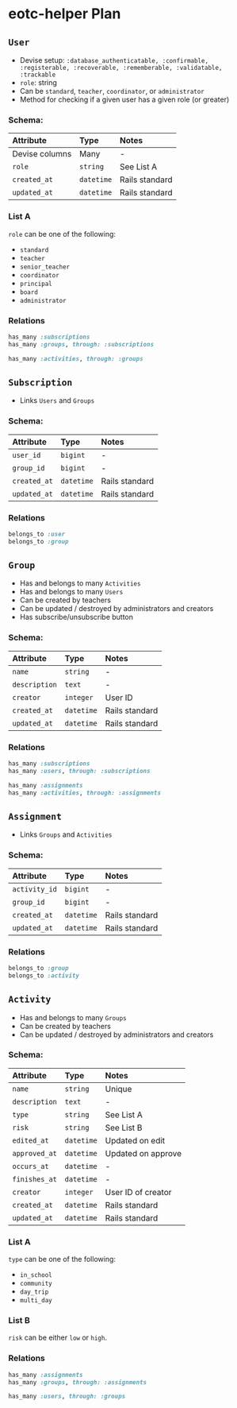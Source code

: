# eotc-helper Plan

## `User`

-   Devise setup: `:database_authenticatable, :confirmable, :registerable, :recoverable, :rememberable, :validatable, :trackable`
-   `role`: string
-   Can be `standard`, `teacher`, `coordinator`, or `administrator`
-   Method for checking if a given user has a given role (or greater)

### Schema:

| Attribute      | Type           | Notes          |
| :------------- | :------------- | :------------- |
| Devise columns | Many           | -              |
| `role`         | `string`       | See List A     |
| `created_at`   | `datetime`     | Rails standard |
| `updated_at`   | `datetime`     | Rails standard |

### List A

`role` can be one of the following:

-   `standard`
-   `teacher`
-   `senior_teacher`
-   `coordinator`
-   `principal`
-   `board`
-   `administrator`

### Relations

```ruby
has_many :subscriptions
has_many :groups, through: :subscriptions

has_many :activities, through: :groups
```

## `Subscription`

-   Links `Users` and `Groups`

### Schema:

| Attribute      | Type           | Notes          |
| :------------- | :------------- | :------------- |
| `user_id`      | `bigint`       | -              |
| `group_id`     | `bigint`       | -              |
| `created_at`   | `datetime`     | Rails standard |
| `updated_at`   | `datetime`     | Rails standard |

### Relations

```ruby
belongs_to :user
belongs_to :group
```

## `Group`

-   Has and belongs to many `Activities`
-   Has and belongs to many `Users`
-   Can be created by teachers
-   Can be updated / destroyed by administrators and creators
-   Has subscribe/unsubscribe button

### Schema:

| Attribute      | Type           | Notes          |
| :------------- | :------------- | :------------- |
| `name`         | `string`       | -              |
| `description`  | `text`         | -              |
| `creator`      | `integer`      | User ID        |
| `created_at`   | `datetime`     | Rails standard |
| `updated_at`   | `datetime`     | Rails standard |

### Relations

```ruby
has_many :subscriptions
has_many :users, through: :subscriptions

has_many :assignments
has_many :activities, through: :assignments
```

## `Assignment`

-   Links `Groups` and `Activities`

### Schema:

| Attribute      | Type           | Notes          |
| :------------- | :------------- | :------------- |
| `activity_id`  | `bigint`       | -              |
| `group_id`     | `bigint`       | -              |
| `created_at`   | `datetime`     | Rails standard |
| `updated_at`   | `datetime`     | Rails standard |

### Relations

```ruby
belongs_to :group
belongs_to :activity
```

## `Activity`

-   Has and belongs to many `Groups`
-   Can be created by teachers
-   Can be updated / destroyed by administrators and creators

### Schema:

| Attribute      | Type           | Notes          |
| :------------- | :------------- | :------------- |
| `name`         | `string`       | Unique         |
| `description`  | `text`         | -              |
| `type`         | `string`       | See List A     |
| `risk`         | `string`       | See List B     |
| `edited_at`    | `datetime`     | Updated on edit |
| `approved_at`  | `datetime`     | Updated on approve |
| `occurs_at`    | `datetime`     | -              |
| `finishes_at`  | `datetime`     | -              |
| `creator`      | `integer`      | User ID of creator |
| `created_at`   | `datetime`     | Rails standard |
| `updated_at`   | `datetime`     | Rails standard |

### List A

`type` can be one of the following:

-   `in_school`
-   `community`
-   `day_trip`
-   `multi_day`

### List B

`risk` can be either `low` or `high`.



### Relations

```ruby
has_many :assignments
has_many :groups, through: :assignments

has_many :users, through: :groups
```
